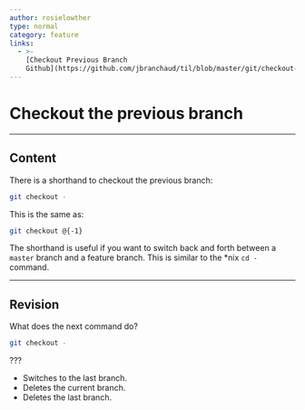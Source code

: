 ```yaml
---
author: rosielowther
type: normal
category: feature
links:
  - >-
    [Checkout Previous Branch
    Github](https://github.com/jbranchaud/til/blob/master/git/checkout-previous-branch.md){website}
---
```


# Checkout the previous branch


---

## Content

There is a shorthand to checkout the previous branch:

```bash
git checkout -
```

This is the same as:

```bash
git checkout @{-1}
```

The shorthand is useful if you want to switch back and forth between a `master` branch and a feature branch.
This is similar to the *nix `cd -` command.


---

## Revision

What does the next command do?

```bash
git checkout -
```

???

* Switches to the last branch.
* Deletes the current branch.
* Deletes the last branch.
